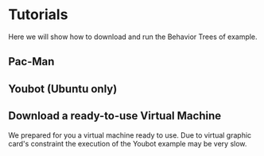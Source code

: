 # Tutorials
Here we will show how to download and run the Behavior Trees of example.

<h2><a id="pacman">Pac-Man</a></h2>
<h2><a id="youbot">Youbot (Ubuntu only)</a></h2>
<h2><a id="youbot">Download a ready-to-use Virtual Machine</a></h2>
We prepared for you a virtual machine ready to use. Due to virtual graphic card's constraint the execution of the Youbot example may be very slow.
